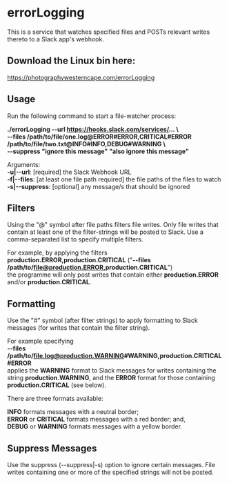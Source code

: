 # errorLogging

This is a service that watches specified files and POSTs relevant writes thereto to a Slack app's webhook.

## Download the Linux bin here:
https://photographywesterncape.com/errorLogging

## Usage
Run the following command to start a file-watcher process:

**./errorLogging --url https://hooks.slack.com/services/... \\ \
--files /path/to/file/one.log@ERROR#ERROR,CRITICAL#ERROR /path/to/file/two.txt@INFO#INFO,DEBUG#WARNING \\ \
--suppress "ignore this message" "also ignore this message"**

Arguments: \
**-u|--url**: [required] the Slack Webhook URL \
**-f|--files**: [at least one file path required] the file paths of the files to watch \
**-s|--suppress**: [optional] any message/s that should be ignored

## Filters
Using the "@" symbol after file paths filters file writes. Only file writes that contain at least one of the filter-strings will be posted to Slack. Use a comma-separated list to specify multiple filters. 

For example, by applying the filters \
**production.ERROR,production.CRITICAL** ("**--files /path/to/file@production.ERROR,production.CRITICAL**") \
the programme will only post writes that contain either **production.ERROR** and/or **production.CRITICAL**.

## Formatting
Use the "#" symbol (after filter strings) to apply formatting to Slack messages (for writes that contain the filter string). 

For example specifying \
**--files /path/to/file.log@production.WARNING#WARNING,production.CRITICAL#ERROR** \
applies the **WARNING** format to Slack messages for writes containing the string **production.WARNING**, and the **ERROR** format for those containing **production.CRITICAL** (see below).

There are three formats available:

**INFO** formats messages with a neutral border; \
**ERROR** or **CRITICAL** formats messages with a red border; and, \
**DEBUG** or **WARNING** formats messages with a yellow border.

## Suppress Messages
Use the suppress (--suppress|-s) option to ignore certain messages. File writes containing one or more of the specified strings will not be posted.

